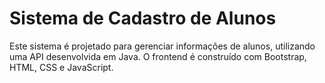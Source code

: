 # Sistema de Cadastro de Alunos
Este sistema é projetado para gerenciar informações de alunos, utilizando uma API desenvolvida em Java. O frontend é construído com Bootstrap, HTML, CSS e JavaScript.
